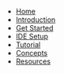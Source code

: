 <ul id="nav-outline" class="toc">
	<li><a href="../index.html">Home</a></li>
	<li><a href="introduction.html">Introduction</a></li>
	<li><a href="get-started.html">Get Started</a></li>
	<li><a href="ide-setup.html">IDE Setup</a></li>	
	<li><a href="tutorial-hla.html">Tutorial</a></li>	
	<li><a href="concepts.html">Concepts</a></li>	
	<li><a href="resources.html">Resources</a></li>	
</ul>
